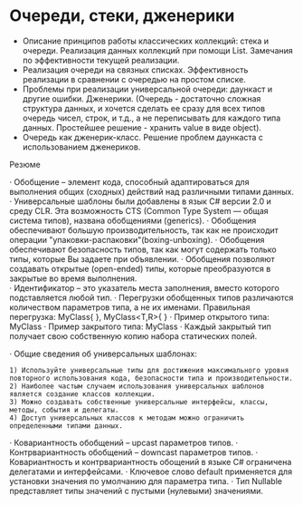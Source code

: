 # Очереди, стеки, дженерики

- Описание принципов работы классических коллекций: стека и очереди. Реализация данных коллекций при помощи List. Замечания по эффективности текущей реализации.
- Реализация очереди на связных списках. Эффективность реализации в сравнении с очередью на простом списке.
- Проблемы при реализации универсальной очереди: даункаст и другие ошибки. Дженерики. (Очередь - достаточно сложная структура данных, и хочется сделать ее сразу для всех типов очередь чисел, строк, и т.д., а не переписывать для каждого типа данных. Простейшее решение - хранить value в виде object).
- Очередь как дженерик-класс. Решение проблем даункаста с использованием дженериков.

Резюме

· Обобщение – элемент кода, способный адаптироваться для выполнения общих (сходных) действий над различными типами данных.
· Универсальные шаблоны были добавлены в язык C# версии 2.0 и среду CLR. Эта возможность CTS (Common Type System — общая система типов), названа обобщениями (generics).
· Обобщения обеспечивают большую производительность, так как не происходит операции "упаковки-распаковки"(boxing-unboxing).
· Обобщения обеспечивают безопасность типов, так как могут содержать только типы, которые Вы задаете при объявлении.
· Обобщения позволяют создавать открытые (open-ended) типы, которые преобразуются в закрытые во время выполнения.  
· Идентификатор <T> – это указатель места заполнения, вместо которого подставляется любой тип.
· Перегрузки обобщенных типов различаются количеством параметров типа, а не их именами. Правильная перегрузка:  MyClass<T>{ }, MyClass<T,R>{ }
· Пример открытого типа: MyClass<T>
· Пример закрытого типа: MyClass<int>
· Каждый закрытый тип получает свою собственную копию набора статических полей.

· Общие сведения об универсальных шаблонах:

    1) Используйте универсальные типы для достижения максимального уровня повторного использования кода, безопасности типа и производительности.
    2) Наиболее частым случаем использования универсальных шаблонов является создание классов коллекции.
    3) Можно создавать собственные универсальные интерфейсы, классы, методы, события и делегаты.
    4) Доступ универсальных классов к методам можно ограничить определенными типами данных.

· Ковариантность обобщений – upcast параметров типов.
· Контрвариантность обобщений – downcast параметров типов.
· Ковариантность и контрвариантность обощений в языке С# ограничена делегатами и интерфейсами.
· Ключевое слово default применяется для установки значения по умолчанию для параметра типа.
· Тип Nullable<T> представляет типы значений с пустыми (нулевыми) значениями.